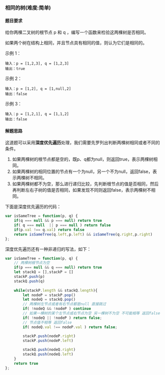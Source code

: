 ### 相同的树(难度:简单)

#### 题目要求

给你两棵二叉树的根节点 p 和 q ，编写一个函数来检验这两棵树是否相同。

如果两个树在结构上相同，并且节点具有相同的值，则认为它们是相同的。

示例 1：
```
输入：p = [1,2,3], q = [1,2,3]
输出：true
```
示例 2：

```
输入：p = [1,2], q = [1,null,2]
输出：false
```
示例 3：
```
输入：p = [1,2,1], q = [1,1,2]
输出：false
```

#### 解题思路

这道题可以采用**深度优先遍历**处理，我们需要先罗列出判断两棵树相同或者不同的条件。
1. 如果两棵树的根节点都是空的，既p、q都为null，则返回true，表示两棵树相同。
2. 如果两棵树的相同位置的节点有一个为null，另一个不为null，返回false，表示两棵树不相同。
3. 如果两棵树都不为空，那么进行递归比较，先判断根节点的值是否相同，然后再判断左右子树的值是否相同，如果发现不同则返回false，表示两棵树不相同。

下面是深度优先遍历的代码：
```JavaScript
var isSameTree = function(p, q) {
    if(q === null && p === null) return true
    if( q === null  || p === null ) return false
    if(p.val !== q.val) return false
    return isSameTree(q.left,p.left) && isSameTree(q.right,p.right)
};
```

深度优先遍历还有一种非递归的写法，如下：
```JavaScript
var isSameTree = function(p, q) {
    // 两棵树根节点为空
    if(p === null && q === null) return true
    let stackQ = [],stackP = []
    stackP.push(p)
    stackQ.push(q)
    
    while(stackP.length && stackQ.length){
        let nodeP = stackP.pop()
        let nodeQ = stackQ.pop()
		// 两棵树左节点或者有右节点都是null 直接跳过
        if( !nodeQ && !nodeP ) continue 
        // 如果一棵树的某个左节点或右节点为空 另一棵树不为空 不可能相等 返回false
        if( !nodeQ || !nodeP ) return false; 
        // 节点值不相等 返回false
        if( nodeQ.val !== nodeP.val ) return false; 
       
        stackP.push(nodeP.right)
        stackP.push(nodeP.left)

        stackQ.push(nodeQ.right)
        stackQ.push(nodeQ.left)
    }
    return true
};
```

